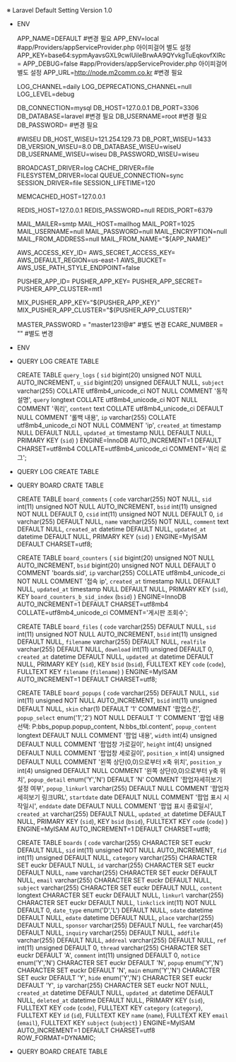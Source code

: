 ※ Laravel Default Setting Version 1.0

- ENV

    APP_NAME=DEFAULT #변경 필요
    APP_ENV=local #app/Providers/appServiceProvider.php 아이피걸어 별도 설정
    APP_KEY=base64:sypmAyavsGXL9cwlUileBrwAA9QYvkgTuEqkovfXIRc=
    APP_DEBUG=false #app/Providers/appServiceProvider.php 아이피걸어 별도 설정 
    APP_URL=http://node.m2comm.co.kr #변경 필요

    LOG_CHANNEL=daily
    LOG_DEPRECATIONS_CHANNEL=null
    LOG_LEVEL=debug

    DB_CONNECTION=mysql
    DB_HOST=127.0.0.1
    DB_PORT=3306
    DB_DATABASE=laravel #변경 필요
    DB_USERNAME=root #변경 필요
    DB_PASSWORD= #변경 필요

    #WISEU
    DB_HOST_WISEU=121.254.129.73
    DB_PORT_WISEU=1433
    DB_VERSION_WISEU=8.0
    DB_DATABASE_WISEU=wiseU
    DB_USERNAME_WISEU=wiseu
    DB_PASSWORD_WISEU=wiseu

    BROADCAST_DRIVER=log
    CACHE_DRIVER=file
    FILESYSTEM_DRIVER=local
    QUEUE_CONNECTION=sync
    SESSION_DRIVER=file
    SESSION_LIFETIME=120

    MEMCACHED_HOST=127.0.0.1

    REDIS_HOST=127.0.0.1
    REDIS_PASSWORD=null
    REDIS_PORT=6379

    MAIL_MAILER=smtp
    MAIL_HOST=mailhog
    MAIL_PORT=1025
    MAIL_USERNAME=null
    MAIL_PASSWORD=null
    MAIL_ENCRYPTION=null
    MAIL_FROM_ADDRESS=null
    MAIL_FROM_NAME="${APP_NAME}"

    AWS_ACCESS_KEY_ID=
    AWS_SECRET_ACCESS_KEY=
    AWS_DEFAULT_REGION=us-east-1
    AWS_BUCKET=
    AWS_USE_PATH_STYLE_ENDPOINT=false

    PUSHER_APP_ID=
    PUSHER_APP_KEY=
    PUSHER_APP_SECRET=
    PUSHER_APP_CLUSTER=mt1

    MIX_PUSHER_APP_KEY="${PUSHER_APP_KEY}"
    MIX_PUSHER_APP_CLUSTER="${PUSHER_APP_CLUSTER}"

    MASTER_PASSWORD = "master123!@#" #별도 변경
    ECARE_NUMBER = "" #별도 변경

- ENV

- QUERY LOG CREATE TABLE

    CREATE TABLE `query_logs` (
    `sid` bigint(20) unsigned NOT NULL AUTO_INCREMENT,
    `u_sid` bigint(20) unsigned DEFAULT NULL,
    `subject` varchar(255) COLLATE utf8mb4_unicode_ci NOT NULL COMMENT '동작 설명',
    `query` longtext COLLATE utf8mb4_unicode_ci NOT NULL COMMENT '쿼리',
    `content` text COLLATE utf8mb4_unicode_ci DEFAULT NULL COMMENT '롤백 내용',
    `ip` varchar(255) COLLATE utf8mb4_unicode_ci NOT NULL COMMENT 'ip',
    `created_at` timestamp NULL DEFAULT NULL,
    `updated_at` timestamp NULL DEFAULT NULL,
    PRIMARY KEY (`sid`)
    ) ENGINE=InnoDB AUTO_INCREMENT=1 DEFAULT CHARSET=utf8mb4 COLLATE=utf8mb4_unicode_ci COMMENT='쿼리 로그';

- QUERY LOG CREATE TABLE

- QUERY BOARD CRATE TABLE

    CREATE TABLE `board_comments` (
    `code` varchar(255) NOT NULL,
    `sid` int(11) unsigned NOT NULL AUTO_INCREMENT,
    `bsid` int(11) unsigned NOT NULL DEFAULT 0,
    `csid` int(11) unsigned NOT NULL DEFAULT 0,
    `id` varchar(255) DEFAULT NULL,
    `name` varchar(255) NOT NULL,
    `comment` text DEFAULT NULL,
    `created_at` datetime DEFAULT NULL,
    `updated_at` datetime DEFAULT NULL,
    PRIMARY KEY (`sid`)
    ) ENGINE=MyISAM DEFAULT CHARSET=utf8;

    CREATE TABLE `board_counters` (
    `sid` bigint(20) unsigned NOT NULL AUTO_INCREMENT,
    `bsid` bigint(20) unsigned NOT NULL DEFAULT 0 COMMENT 'boards.sid',
    `ip` varchar(255) COLLATE utf8mb4_unicode_ci NOT NULL COMMENT '접속 ip',
    `created_at` timestamp NULL DEFAULT NULL,
    `updated_at` timestamp NULL DEFAULT NULL,
    PRIMARY KEY (`sid`),
    KEY `board_counters_b_sid_index` (`bsid`)
    ) ENGINE=InnoDB AUTO_INCREMENT=1 DEFAULT CHARSET=utf8mb4 COLLATE=utf8mb4_unicode_ci COMMENT='게시판 조회수';

    CREATE TABLE `board_files` (
    `code` varchar(255) DEFAULT NULL,
    `sid` int(11) unsigned NOT NULL AUTO_INCREMENT,
    `bsid` int(11) unsigned DEFAULT NULL,
    `filename` varchar(255) DEFAULT NULL,
    `realfile` varchar(255) DEFAULT NULL,
    `download` int(11) unsigned DEFAULT 0,
    `created_at` datetime DEFAULT NULL,
    `updated_at` datetime DEFAULT NULL,
    PRIMARY KEY (`sid`),
    KEY `bsid` (`bsid`),
    FULLTEXT KEY `code` (`code`),
    FULLTEXT KEY `filename` (`filename`)
    ) ENGINE=MyISAM AUTO_INCREMENT=1 DEFAULT CHARSET=utf8;

    CREATE TABLE `board_popups` (
    `code` varchar(255) DEFAULT NULL,
    `sid` int(11) unsigned NOT NULL AUTO_INCREMENT,
    `bsid` int(11) unsigned DEFAULT NULL,
    `skin` char(1) DEFAULT '1' COMMENT '팝업스킨',
    `popup_select` enum('1','2') NOT NULL DEFAULT '1' COMMENT '팝업 내용 선택:     P:bbs_popup.popup_content, N:bbs_tbl.content',
    `popup_content` longtext DEFAULT NULL COMMENT '팝업 내용',
    `width` int(4) unsigned DEFAULT NULL COMMENT '팝업창 가로길이',
    `height` int(4) unsigned DEFAULT NULL COMMENT '팝업창 세로길이',
    `position_x` int(4) unsigned DEFAULT NULL COMMENT '왼쪽 상단(0,0)으로부터 x축 위치',
    `position_y` int(4) unsigned DEFAULT NULL COMMENT '왼쪽 상단(0,0)으로부터 y축 위치',
    `popup_detail` enum('Y','N') DEFAULT 'N' COMMENT '팝업자세히보기 설정 여부',
    `popup_linkurl` varchar(255) DEFAULT NULL COMMENT '팝업자세히보기 링크URL',
    `startdate` date DEFAULT NULL COMMENT '팝업 표시 시작일시',
    `enddate` date DEFAULT NULL COMMENT '팝업 표시 종료일시',
    `created_at` varchar(255) DEFAULT NULL,
    `updated_at` datetime DEFAULT NULL,
    PRIMARY KEY (`sid`),
    KEY `bsid` (`bsid`),
    FULLTEXT KEY `code` (`code`)
    ) ENGINE=MyISAM AUTO_INCREMENT=1 DEFAULT CHARSET=utf8;

    CREATE TABLE `boards` (
    `code` varchar(255) CHARACTER SET euckr DEFAULT NULL,
    `sid` int(11) unsigned NOT NULL AUTO_INCREMENT,
    `fid` int(11) unsigned DEFAULT NULL,
    `category` varchar(255) CHARACTER SET euckr DEFAULT NULL,
    `id` varchar(255) CHARACTER SET euckr DEFAULT NULL,
    `name` varchar(255) CHARACTER SET euckr DEFAULT NULL,
    `email` varchar(255) CHARACTER SET euckr DEFAULT NULL,
    `subject` varchar(255) CHARACTER SET euckr DEFAULT NULL,
    `content` longtext CHARACTER SET euckr DEFAULT NULL,
    `linkurl` varchar(255) CHARACTER SET euckr DEFAULT NULL,
    `linkclick` int(11) NOT NULL DEFAULT 0,
    `date_type` enum('D','L') DEFAULT NULL,
    `sdate` datetime DEFAULT NULL,
    `edate` datetime DEFAULT NULL,
    `place` varchar(255) DEFAULT NULL,
    `sponsor` varchar(255) DEFAULT NULL,
    `fee` varchar(45) DEFAULT NULL,
    `inquiry` varchar(255) DEFAULT NULL,
    `addfile` varchar(255) DEFAULT NULL,
    `addreal` varchar(255) DEFAULT NULL,
    `ref` int(11) unsigned DEFAULT 0,
    `thread` varchar(255) CHARACTER SET euckr DEFAULT 'A',
    `comment` int(11) unsigned DEFAULT 0,
    `notice` enum('Y','N') CHARACTER SET euckr DEFAULT 'N',
    `popup` enum('Y','N') CHARACTER SET euckr DEFAULT 'N',
    `main` enum('Y','N') CHARACTER SET euckr DEFAULT 'Y',
    `hide` enum('Y','N') CHARACTER SET euckr DEFAULT 'Y',
    `ip` varchar(255) CHARACTER SET euckr NOT NULL,
    `created_at` datetime DEFAULT NULL,
    `updated_at` datetime DEFAULT NULL,
    `deleted_at` datetime DEFAULT NULL,
    PRIMARY KEY (`sid`),
    FULLTEXT KEY `code` (`code`),
    FULLTEXT KEY `category` (`category`),
    FULLTEXT KEY `id` (`id`),
    FULLTEXT KEY `name` (`name`),
    FULLTEXT KEY `email` (`email`),
    FULLTEXT KEY `subject` (`subject`)
    ) ENGINE=MyISAM AUTO_INCREMENT=1 DEFAULT CHARSET=utf8 ROW_FORMAT=DYNAMIC;


- QUERY BOARD CREATE TABLE